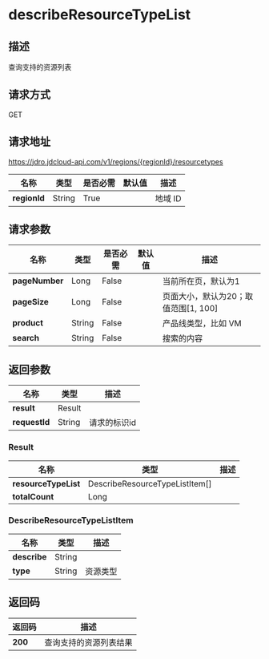 # describeResourceTypeList


## 描述
查询支持的资源列表

## 请求方式
GET

## 请求地址
https://jdro.jdcloud-api.com/v1/regions/{regionId}/resourcetypes

|名称|类型|是否必需|默认值|描述|
|---|---|---|---|---|
|**regionId**|String|True| |地域 ID|

## 请求参数
|名称|类型|是否必需|默认值|描述|
|---|---|---|---|---|
|**pageNumber**|Long|False| |当前所在页，默认为1|
|**pageSize**|Long|False| |页面大小，默认为20；取值范围[1, 100]|
|**product**|String|False| |产品线类型，比如 VM|
|**search**|String|False| |搜索的内容|


## 返回参数
|名称|类型|描述|
|---|---|---|
|**result**|Result| |
|**requestId**|String|请求的标识id|

### Result
|名称|类型|描述|
|---|---|---|
|**resourceTypeList**|DescribeResourceTypeListItem[]| |
|**totalCount**|Long| |
### DescribeResourceTypeListItem
|名称|类型|描述|
|---|---|---|
|**describe**|String| |
|**type**|String|资源类型|

## 返回码
|返回码|描述|
|---|---|
|**200**|查询支持的资源列表结果|

